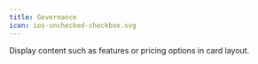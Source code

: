 ```yaml
---
title: Governance
icon: ios-unchecked-checkbox.svg
---
```


Display content such as features or pricing options in card layout.
